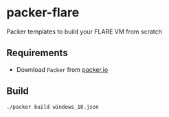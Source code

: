 # packer-flare
Packer templates to build your FLARE VM from scratch

## Requirements

- Download `Packer` from [packer.io](https://www.packer.io/)

## Build

    ./packer build windows_10.json
